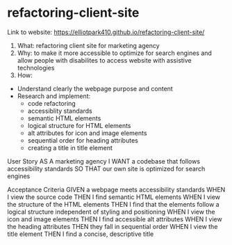 # refactoring-client-site

Link to website: https://elliotpark410.github.io/refactoring-client-site/

1. What: refactoring client site for marketing agency
2. Why: to make it more accessible to optimize for search engines and allow people with disabilites to access website with assistive technologies
3. How: 
* Understand clearly the webpage purpose and content
* Research and implement: 
  * code refactoring
  * accessiblity standards
  * semantic HTML elements
  * logical structure for HTML elements
  * alt attributes for icon and image elements
  * sequential order for heading attributes
  * creating a title in title element


User Story
AS A marketing agency
I WANT a codebase that follows accessibility standards
SO THAT our own site is optimized for search engines

Acceptance Criteria
GIVEN a webpage meets accessibility standards
WHEN I view the source code
THEN I find semantic HTML elements
WHEN I view the structure of the HTML elements
THEN I find that the elements follow a logical structure independent of styling and positioning
WHEN I view the icon and image elements
THEN I find accessible alt attributes
WHEN I view the heading attributes
THEN they fall in sequential order
WHEN I view the title element
THEN I find a concise, descriptive title
